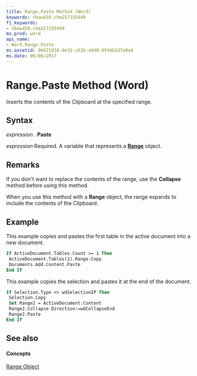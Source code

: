 ```yaml
---
title: Range.Paste Method (Word)
keywords: vbawd10.chm157155449
f1_keywords:
- vbawd10.chm157155449
ms.prod: word
api_name:
- Word.Range.Paste
ms.assetid: 06621016-de31-c61b-a9d0-6544b2d7e0a4
ms.date: 06/08/2017
---
```



# Range.Paste Method (Word)

Inserts the contents of the Clipboard at the specified range.


## Syntax

 _expression_ . **Paste**

 _expression_ Required. A variable that represents a **[Range](Word.Range.md)** object.


## Remarks

If you don't want to replace the contents of the range, use the  **Collapse** method before using this method.

When you use this method with a  **Range** object, the range expands to include the contents of the Clipboard.


## Example

This example copies and pastes the first table in the active document into a new document.


```vb
If ActiveDocument.Tables.Count >= 1 Then 
 ActiveDocument.Tables(1).Range.Copy 
 Documents.Add.Content.Paste 
End If
```

This example copies the selection and pastes it at the end of the document.




```vb
If Selection.Type <> wdSelectionIP Then 
 Selection.Copy 
 Set Range2 = ActiveDocument.Content 
 Range2.Collapse Direction:=wdCollapseEnd 
 Range2.Paste 
End If
```


## See also


#### Concepts


[Range Object](Word.Range.md)

